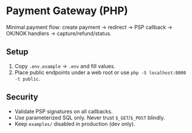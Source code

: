 # Payment Gateway (PHP)

Minimal payment flow: create payment → redirect → PSP callback → OK/NOK handlers → capture/refund/status.

## Setup
1) Copy `.env.example` → `.env` and fill values.
2) Place public endpoints under a web root or use `php -S localhost:8000 -t public`.

## Security
- Validate PSP signatures on all callbacks.
- Use parameterized SQL only. Never trust `$_GET`/`$_POST` blindly.
- Keep `examples/` disabled in production (dev only).
